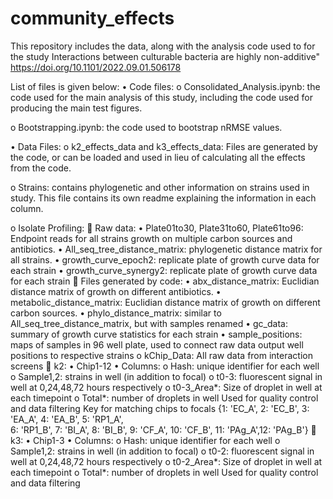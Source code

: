 # community_effects

This repository includes the data, along with the analysis code used to for the study Interactions between culturable bacteria are highly non-additive"  https://doi.org/10.1101/2022.09.01.506178

List of files is given below:
•	Code files:
  o	Consolidated_Analysis.ipynb: the code used for the main analysis of this study, including the code used for producing       the main test figures. 

  o	Bootstrapping.ipynb: the code used to bootstrap nRMSE values.

•	Data Files:
  o	k2_effects_data and k3_effects_data: Files  are generated by the code, or can be loaded and used in lieu of calculating     all the effects from the code. 
  
  o	Strains: contains phylogenetic and other information on strains used in study. This file contains its own readme           explaining the information in each column.
  
  o	Isolate Profiling:
    	Raw data:
      • Plate01to30, Plate31to60, Plate61to96: Endpoint reads for all strains growth on multiple carbon sources and                 antibiotics.
      •	All_seq_tree_distance_matrix: phylogenetic distance matrix for all strains.
      •	growth_curve_epoch2: replicate plate of growth curve data for each strain
      •	growth_curve_synergy2: replicate plate of growth curve data for each strain
    	Files generated by code:
      •	abx_distance_matrix: Euclidian distance matrix of growth on different antibiotics.
      •	metabolic_distance_matrix: Euclidian distance matrix of growth on different carbon sources.
      •	phylo_distance_matrix: similar to All_seq_tree_distance_matrix, but with samples renamed 
      •	gc_data: summary of growth curve statistics for each strain
      •	sample_positions: maps of samples in 96 well plate, used to connect raw data output well positions to respective          strains
  o	kChip_Data: All raw data from interaction screens
      	k2:
        •	Chip1-12
        •	Columns:
          o	Hash: unique identifier for each well
          o	Sample1,2: strains in well (in addition to focal)
          o	t0-3: fluorescent signal in well at 0,24,48,72 hours respectively 
          o	t0-3_Area*: Size of droplet in well at each timepoint
          o	Total*: number of droplets in well
          Used for quality control and data filtering
   Key for matching chips to focals {1: 'EC_A', 2: 'EC_B', 3: 'EA_A', 4: 'EA_B', 5: 'RP1_A',   
                                     6: 'RP1_B', 7: 'BI_A', 8: 'BI_B', 9: 'CF_A', 10: 'CF_B',
                                     11: 'PAg_A',12: 'PAg_B'}
      	k3:
        •	Chip1-3
        •	Columns:
          o	Hash: unique identifier for each well
          o	Sample1,2: strains in well (in addition to focal)
          o	t0-2: fluorescent signal in well at 0,24,48,72 hours respectively 
          o	t0-2_Area*: Size of droplet in well at each timepoint
          o	Total*: number of droplets in well
          Used for quality control and data filtering
